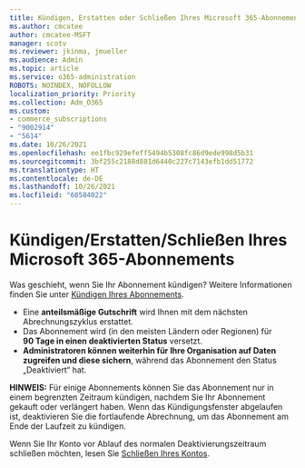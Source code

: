 ```yaml
---
title: Kündigen, Erstatten oder Schließen Ihres Microsoft 365-Abonnements
ms.author: cmcatee
author: cmcatee-MSFT
manager: scotv
ms.reviewer: jkinma, jmueller
ms.audience: Admin
ms.topic: article
ms.service: o365-administration
ROBOTS: NOINDEX, NOFOLLOW
localization_priority: Priority
ms.collection: Adm_O365
ms.custom:
- commerce_subscriptions
- "9002914"
- "5614"
ms.date: 10/26/2021
ms.openlocfilehash: ee1fbc929efeff5494b5308fc86d9ede998d5b31
ms.sourcegitcommit: 3bf255c2188d881d6440c227c7143efb1dd51772
ms.translationtype: HT
ms.contentlocale: de-DE
ms.lasthandoff: 10/26/2021
ms.locfileid: "60584022"
---
```

# <a name="cancelrefundclose-your-microsoft-365-subscription"></a>Kündigen/Erstatten/Schließen Ihres Microsoft 365-Abonnements

Was geschieht, wenn Sie Ihr Abonnement kündigen? Weitere Informationen finden Sie unter [Kündigen Ihres Abonnements](https://docs.microsoft.com/microsoft-365/commerce/subscriptions/cancel-your-subscription).

- Eine **anteilsmäßige Gutschrift** wird Ihnen mit dem nächsten Abrechnungszyklus erstattet.
- Das Abonnement wird (in den meisten Ländern oder Regionen) für **90 Tage in einen deaktivierten Status** versetzt.
- **Administratoren können weiterhin für Ihre Organisation auf Daten zugreifen und diese sichern**, während das Abonnement den Status „Deaktiviert“ hat.

**HINWEIS:** Für einige Abonnements können Sie das Abonnement nur in einem begrenzten Zeitraum kündigen, nachdem Sie Ihr Abonnement gekauft oder verlängert haben. Wenn das Kündigungsfenster abgelaufen ist, deaktivieren Sie die fortlaufende Abrechnung, um das Abonnement am Ende der Laufzeit zu kündigen.

Wenn Sie Ihr Konto vor Ablauf des normalen Deaktivierungszeitraum schließen möchten, lesen Sie [Schließen Ihres Kontos](https://docs.microsoft.com/microsoft-365/commerce/close-your-account).
